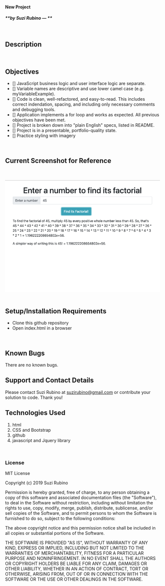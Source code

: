 
#### New Project
#### _**by Suzi Rubino — **_
<br>

## Description



<br>

## Objectives
- [] JavaScript business logic and user interface logic are separate.
- [] Variable names are descriptive and use lower camel case (e.g. myVariableExample).
- [] Code is clean, well-refactored, and easy-to-read. This includes correct indendation, spacing, and including only necessary comments and debugging tools.
- [] Application implements a for loop and works as expected.
All previous objectives have been met.
- [] Project is broken down into "plain English" specs, listed in README.
- [] Project is in a presentable, portfolio-quality state.
- [] Practice styling with imagery

<br>

## Current Screenshot for Reference
<br>

![alt text](https://raw.githubusercontent.com/rerun1/factorial/master/img/screenShot8-20-19.png)
<br>
<br>

## Setup/Installation Requirements
* Clone this github repository
* Open index.html in a browser
<br>

## Known Bugs
 There are no known bugs.
 <br>

## Support and Contact Details
Please contact Suzi Rubino at suzirubino@gmail.com or contribute your solution to code. Thank you!
<br>

## Technologies Used
1. html
2. CSS and Bootstrap
3. github
4. javascript and Jquery library

<br>

### License
MIT License

Copyright (c) 2019 Suzi Rubino

Permission is hereby granted, free of charge, to any person obtaining a copy
of this software and associated documentation files (the "Software"), to deal
in the Software without restriction, including without limitation the rights
to use, copy, modify, merge, publish, distribute, sublicense, and/or sell
copies of the Software, and to permit persons to whom the Software is
furnished to do so, subject to the following conditions:

The above copyright notice and this permission notice shall be included in all
copies or substantial portions of the Software.

THE SOFTWARE IS PROVIDED "AS IS", WITHOUT WARRANTY OF ANY KIND, EXPRESS OR
IMPLIED, INCLUDING BUT NOT LIMITED TO THE WARRANTIES OF MERCHANTABILITY,
FITNESS FOR A PARTICULAR PURPOSE AND NONINFRINGEMENT. IN NO EVENT SHALL THE
AUTHORS OR COPYRIGHT HOLDERS BE LIABLE FOR ANY CLAIM, DAMAGES OR OTHER
LIABILITY, WHETHER IN AN ACTION OF CONTRACT, TORT OR OTHERWISE, ARISING FROM,
OUT OF OR IN CONNECTION WITH THE SOFTWARE OR THE USE OR OTHER DEALINGS IN THE
SOFTWARE.
